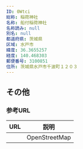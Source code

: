 ```yaml
---
ID: 0Wtci
総称: 稲荷神社
名称: 船付稲荷神社
名称読み: null
別名: null
都道府県: 茨城県
区域: 水戸市
緯度: 36.3655257
経度: 140.468303
郵便番号: 3100851
住所: 茨城県水戸市千波町１２０３
---
```


## その他

### 参考URL

| URL | 説明          |
| --- | ------------- |
|     | OpenStreetMap |
